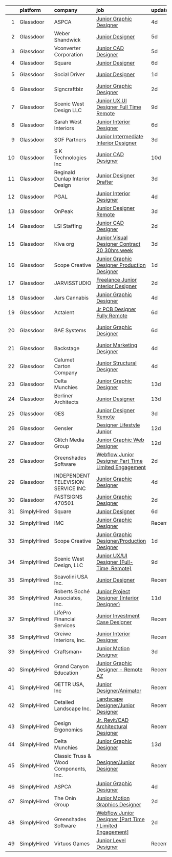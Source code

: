 

|    | platform    | company                               | job                                                                                                                                                                                                                                                                                                                                                                                                                                                                                                                                                                                                                                                                                                                                                                                                                                                                                                                                                                                                                                                                                                                                                                                                                                                                                                                                                        | update_time   | location                    |
|---:|:------------|:--------------------------------------|:-----------------------------------------------------------------------------------------------------------------------------------------------------------------------------------------------------------------------------------------------------------------------------------------------------------------------------------------------------------------------------------------------------------------------------------------------------------------------------------------------------------------------------------------------------------------------------------------------------------------------------------------------------------------------------------------------------------------------------------------------------------------------------------------------------------------------------------------------------------------------------------------------------------------------------------------------------------------------------------------------------------------------------------------------------------------------------------------------------------------------------------------------------------------------------------------------------------------------------------------------------------------------------------------------------------------------------------------------------------|:--------------|:----------------------------|
|  1 | Glassdoor   | ASPCA                                 | [Junior Graphic Designer](https://www.glassdoor.com/partner/jobListing.htm?pos=124&ao=1136043&s=58&guid=000001827c45c843922419b3a9d9d4b4&src=GD_JOB_AD&t=SR&vt=w&cs=1_007a0888&cb=1659942324576&jobListingId=1008050402409&jrtk=3-0-1g9u4bi34kf1m801-1g9u4bi3lgrjt800-d4a34a2093c5d1e7-)                                                                                                                                                                                                                                                                                                                                                                                                                                                                                                                                                                                                                                                                                                                                                                                                                                                                                                                                                                                                                                                                   | 4d            | Remote                      |
|  2 | Glassdoor   | Weber Shandwick                       | [Junior Designer](https://www.glassdoor.com/partner/jobListing.htm?pos=120&ao=1136043&s=58&guid=000001827c45c843922419b3a9d9d4b4&src=GD_JOB_AD&t=SR&vt=w&cs=1_6f8b3bf9&cb=1659942324576&jobListingId=1008047319141&jrtk=3-0-1g9u4bi34kf1m801-1g9u4bi3lgrjt800-198c4d92a4541549-)                                                                                                                                                                                                                                                                                                                                                                                                                                                                                                                                                                                                                                                                                                                                                                                                                                                                                                                                                                                                                                                                           | 5d            | Baltimore, MD               |
|  3 | Glassdoor   | Vconverter Corporation                | [Junior CAD Designer](https://www.glassdoor.com/partner/jobListing.htm?pos=102&ao=1110586&s=58&guid=000001827c45c843922419b3a9d9d4b4&src=GD_JOB_AD&t=SR&vt=w&ea=1&cs=1_03c8e4cd&cb=1659942324573&jobListingId=1008047767447&cpc=8CDBB1EC89CF7160&jrtk=3-0-1g9u4bi34kf1m801-1g9u4bi3lgrjt800-0f48c03c0c3b7530--6NYlbfkN0APToHrk7ILONyRglvlT3LJMO76dZGJsKlG8WQjsY8Cq_fIoXfAQDEwYHoqZdmmcSjznlk157FEEi6O_kpJI-edTlLMFNBs3DXQDxLUgpMUxsAKmzoWjiKjCcSglsO8NaOPL9mjT_yQE-UrOB68RKjUJBx1dUNEtLGNVxJHYqv6kDSb2SJeH1WKYBe77uUxhiRJtfHJu1_7PJhryWrNiOG58aSjzMWYnbZIIsKeTvFpBYATZoCxRzpSshel-sAWVLV_PxAZudJSKjxG9Uqi1LnffkYP7WyzoseD0P6l-k5vmcQwpY8xipkRA3NtyMma6WrAqGUHk5Py5lEEjmy5aDBwwzW637CXoVvdmwIj2zilOZVJuKw_GMjXTOykqxW5usLihfTVJSeGQHmJZZepzw-2wHROC6cXW-Bw_qsb0e-kimu7ZDGBlnlSYwwkcX4kMb6nuxwfE3CjWdBEn1Tt6G2DAIeN8iQfAVrxHNIwLhpOW2AT9h8iLNB1QmhNittZlDo%3D)                                                                                                                                                                                                                                                                                                                                                                                                                                                                                               | 5d            | Novi, MI                    |
|  4 | Glassdoor   | Square                                | [Junior Designer](https://www.glassdoor.com/partner/jobListing.htm?pos=108&ao=1136043&s=58&guid=000001827c45c843922419b3a9d9d4b4&src=GD_JOB_AD&t=SR&vt=w&ea=1&cs=1_470c757a&cb=1659942324574&jobListingId=1008044709869&jrtk=3-0-1g9u4bi34kf1m801-1g9u4bi3lgrjt800-17650a355c34feb1-)                                                                                                                                                                                                                                                                                                                                                                                                                                                                                                                                                                                                                                                                                                                                                                                                                                                                                                                                                                                                                                                                      | 6d            | Remote                      |
|  5 | Glassdoor   | Social Driver                         | [Junior Designer](https://www.glassdoor.com/partner/jobListing.htm?pos=111&ao=1136043&s=58&guid=000001827c45c843922419b3a9d9d4b4&src=GD_JOB_AD&t=SR&vt=w&ea=1&cs=1_56f411f3&cb=1659942324574&jobListingId=1008056782264&jrtk=3-0-1g9u4bi34kf1m801-1g9u4bi3lgrjt800-9fb20bf726622b70-)                                                                                                                                                                                                                                                                                                                                                                                                                                                                                                                                                                                                                                                                                                                                                                                                                                                                                                                                                                                                                                                                      | 1d            | Bellingham, WA              |
|  6 | Glassdoor   | Signcraftbiz                          | [Junior Graphic Designer](https://www.glassdoor.com/partner/jobListing.htm?pos=105&ao=1110586&s=58&guid=000001827c45c843922419b3a9d9d4b4&src=GD_JOB_AD&t=SR&vt=w&ea=1&cs=1_0d47071b&cb=1659942324573&jobListingId=1008056249337&cpc=6BF42D0955AE9A34&jrtk=3-0-1g9u4bi34kf1m801-1g9u4bi3lgrjt800-b711cd50ba8f3d23--6NYlbfkN0ATuzukLZvOA7Cxi5gGVTPK8s05ijijAIGQnHXs5Od0X7_GPlbYcf5vfkW743HeBm2JVlAFMdWAWT7Yr4dCQob5Aoh_Rb20ixWIRJpiDhNgBRKzqCpLk3CGQK0cZXhTSnr50moKUVnFTE-OqMuGqTIB1R2S6s5R56VGRsZdH7rq9LQFrwfcNYGbRmG0NA1l11IW0SpKeo9GGXVzpP9rB6drbzJqTfObp_x4n5-NPVnhdc3gk9KFhO6gJwxnBhCmoZoknJ5IU8vVNU0N328viNQPPEEd7LqyKb_NHyiWNpBjL2vJVJPFRBpisskLHh22IyrcWAGW7QcV8MUIEDTWLuEirMSGbAGmKGrY15CCiTOc8iGdWXE54oDWujFRqsaQr8UCCqSTdmvMASe1j3GmkeyjI-2rhRMaLYLFFLRGi2wPffK30Fjfb-kMC-_lfA5WuCgc9nxxqQScrOmPhqePmypPr2FRwYf1DeSXN3QNqtY9mG-PJtOKatnScshaN_YZfjE%3D)                                                                                                                                                                                                                                                                                                                                                                                                                                                                                           | 2d            | Annapolis, MD               |
|  7 | Glassdoor   | Scenic West Design  LLC               | [Junior UX UI Designer  Full Time  Remote ](https://www.glassdoor.com/partner/jobListing.htm?pos=104&ao=1110586&s=58&guid=000001827c45c843922419b3a9d9d4b4&src=GD_JOB_AD&t=SR&vt=w&ea=1&cs=1_60412293&cb=1659942324573&jobListingId=1008038829494&cpc=2CAED5C921A5F994&jrtk=3-0-1g9u4bi34kf1m801-1g9u4bi3lgrjt800-dc813bf411e91ac1--6NYlbfkN0Di20U8kyODQb6-AO2Vji-gz3AZLHnbpBo966FLagvruq3rFILu0QvDCpK9UhdhY_d3JowbU6n4M11Js_LYbmnqLHRnBQlkIY0B_Cmuwl9MtxMY5L1RwWegY5XzXch3d-pZliW03Y6g450BCFkjxvpcFSRt0cU3pNoMNOeHGzZK_laZvnMCqk-rDD-w6puXKxHb3Ns4uucCZqM6hsXjqm3ys6caEFToSH9GenALxHqMTGi_jZLJj-CW6L9UuKI-ko8hDY2VYLTEM3MUjKs6Uu3i1fF8jofnXxLZY85sZGv7E31AxxTp3AMPwkTwnDRk0QbMuIODMOzE3TBjnk5YtL9pZik6Kjyfw954Yl1V9eIszpjIOGXpzgWRs02Ug1Wg2xnkkWwNV0Xq0xxi57wA2o344s3x2ruDmM2dOva7Ls19GfRJFOLcJfQMsKw5c3SWLi4duapSpGSrPK15JCFaKKWX)                                                                                                                                                                                                                                                                                                                                                                                                                                                                                                                       | 9d            | Remote                      |
|  8 | Glassdoor   | Sarah West Interiors                  | [Junior Interior Designer](https://www.glassdoor.com/partner/jobListing.htm?pos=103&ao=1110586&s=58&guid=000001827c45c843922419b3a9d9d4b4&src=GD_JOB_AD&t=SR&vt=w&ea=1&cs=1_cddc6a3c&cb=1659942324573&jobListingId=1008045473165&cpc=D2F1DE17EE1F43B9&jrtk=3-0-1g9u4bi34kf1m801-1g9u4bi3lgrjt800-ac62aaee4ca5648e--6NYlbfkN0A9kfZTiRYWHt4V_UlHnTnplz_AAP5eM0gguD2bxK_cc1X3QwunYtntffsN2-ZDTkWTmrgwhVw7xAzAU4V9tZj7Vk7b9azP5o_cWyF7OKrorpcnUkDNLe3Cvxomjb5n3QHwnsR2fkjf5qkoJIL8oaQQ6ffn6nVa1DjpnFRBWyTKpcsGMVwKM7c5csvcRh97HbQvdTFGwigGDmddMjf7Z-TvDkbdOL5QxvZXYnAKZkt6089DdhAgvI5pHPO7FIJIMgq1UCrmigVXyYP1HogVJYMVzXwduFG_IWYYEMuX8aczmmxVejvT_xJCLhAOkd8nWqp5GNqEW0gx6yb0JmBjbnrrnlgyy1ABzmawo15m7TN3dkhiLnFg6nmH3gKF8tCJzNKwKmuHE4EEsUFjW6dwCEYWUrGK3TE866HxZreK5ipuDUbAA1n90Y2mqd5SRMpXto05H2Aumu2wA4hq77r_N-sO7ZXQ-ISxhUneFxTOVdnKYc5yqwMJHRfwDXldr1xbzjs%3D)                                                                                                                                                                                                                                                                                                                                                                                                                                                                                          | 6d            | Los Angeles, CA             |
|  9 | Glassdoor   | SOF Partners                          | [Junior   Intermediate Interior Designer](https://www.glassdoor.com/partner/jobListing.htm?pos=101&ao=1110586&s=58&guid=000001827c45c843922419b3a9d9d4b4&src=GD_JOB_AD&t=SR&vt=w&ea=1&cs=1_ad1fa4cb&cb=1659942324573&jobListingId=1008053088441&cpc=87034903B3AB482B&jrtk=3-0-1g9u4bi34kf1m801-1g9u4bi3lgrjt800-59ee91d116993574--6NYlbfkN0CnvnrZV6i1JGX1yqycrBVKxG_QbmFGo1hJvaAPDrdCVZ8yoQV_d4S0ugQwE7FMqNyZCwY3768VtkUOPGuHwQaoUrmaq_gwH3X2jSiQmF9j5gBEUTJhVoGytVrD0uQr5KShCB05bJb49a29UYt46zcIBS8ifknnLl-wecDtQKULHi9Xqt-Lml6fdBb5NVlVJ-SjZF2KNeYq0lobXsvKcj6l5qDnNv4osr1aRRJW4TqDH6V4lEvSQhp3vBCBX6dND4NoV7U77gO9Zq-nRLdOcuCP3qKq9UGeAPVgi-wrWRzNb38UcGQliKO_QUtT52mRI6AcUrVOdDpP96-ewgEEfXFjqq5rEUc74ZCCl-bGbzUL0KUnfItAJfNeqiJvZJNneIa8Rpo4OdZ_2NWIbDK65saoGeLXYZWnzs0zR5b43W4xigExgDlwgafTbygNdrn9bWcKyk1ln4h4aiGXVxJr0egKPBRl34noKdJAY3SyNUenFoPtP4j8EkwQQg72GPrGZ4t1f2IDyIaliaBFmjGyhaJO)                                                                                                                                                                                                                                                                                                                                                                                                                                                         | 3d            | Fort Lee, NJ                |
| 10 | Glassdoor   | S   K Technologies  Inc               | [Junior CAD Designer](https://www.glassdoor.com/partner/jobListing.htm?pos=130&ao=1136043&s=58&guid=000001827c45c843922419b3a9d9d4b4&src=GD_JOB_AD&t=SR&vt=w&ea=1&cs=1_37a89633&cb=1659942324577&jobListingId=1008035926982&jrtk=3-0-1g9u4bi34kf1m801-1g9u4bi3lgrjt800-6b871e67fad50463-)                                                                                                                                                                                                                                                                                                                                                                                                                                                                                                                                                                                                                                                                                                                                                                                                                                                                                                                                                                                                                                                                  | 10d           | Marana, AZ                  |
| 11 | Glassdoor   | Reginald Dunlap Interior Design       | [Junior Designer Drafter](https://www.glassdoor.com/partner/jobListing.htm?pos=115&ao=1136043&s=58&guid=000001827c45c843922419b3a9d9d4b4&src=GD_JOB_AD&t=SR&vt=w&ea=1&cs=1_a0cfd0f4&cb=1659942324574&jobListingId=1008053659988&jrtk=3-0-1g9u4bi34kf1m801-1g9u4bi3lgrjt800-d1f7737b321a24b1-)                                                                                                                                                                                                                                                                                                                                                                                                                                                                                                                                                                                                                                                                                                                                                                                                                                                                                                                                                                                                                                                              | 3d            | Remote                      |
| 12 | Glassdoor   | PGAL                                  | [Junior Interior Designer](https://www.glassdoor.com/partner/jobListing.htm?pos=125&ao=1136043&s=58&guid=000001827c45c843922419b3a9d9d4b4&src=GD_JOB_AD&t=SR&vt=w&cs=1_9125034a&cb=1659942324576&jobListingId=1008051851417&jrtk=3-0-1g9u4bi34kf1m801-1g9u4bi3lgrjt800-cfffdc75e3cf7fd6-)                                                                                                                                                                                                                                                                                                                                                                                                                                                                                                                                                                                                                                                                                                                                                                                                                                                                                                                                                                                                                                                                  | 4d            | Las Vegas, NV               |
| 13 | Glassdoor   | OnPeak                                | [Junior Designer  Remote ](https://www.glassdoor.com/partner/jobListing.htm?pos=112&ao=1136043&s=58&guid=000001827c45c843922419b3a9d9d4b4&src=GD_JOB_AD&t=SR&vt=w&cs=1_94ec3f0f&cb=1659942324574&jobListingId=1008054224151&jrtk=3-0-1g9u4bi34kf1m801-1g9u4bi3lgrjt800-7149e89fa4fdb05c-)                                                                                                                                                                                                                                                                                                                                                                                                                                                                                                                                                                                                                                                                                                                                                                                                                                                                                                                                                                                                                                                                  | 3d            | Hodgkins, IL                |
| 14 | Glassdoor   | LSI Staffing                          | [Junior CAD Designer](https://www.glassdoor.com/partner/jobListing.htm?pos=106&ao=1110586&s=58&guid=000001827c45c843922419b3a9d9d4b4&src=GD_JOB_AD&t=SR&vt=w&ea=1&cs=1_8b6bfde2&cb=1659942324574&jobListingId=1008055726982&cpc=01657B10174A43CF&jrtk=3-0-1g9u4bi34kf1m801-1g9u4bi3lgrjt800-7a4832ca5a8d065f--6NYlbfkN0BVrHZ1FZ-uhKz764XdNDdcJsng13Qkfh2t48yrOdsBkxXGNbGN5V5ShWHnFJvBNl4A6ME11f0qwjCqONUJf0TDfAKNSpxcx5d_cDepIirpGIP42KTQjyjYI530ZHyxoSvM3zX_TNSt4CXh6G_rdbsg3XMAUWuGPoviWX-q8LB4WoS-Ny55qwDebhVV6DyyB8dX5fqlNLGZG9q5uDTd4zD2cKNhFJEBti153Vc2fjlN-v0OMAjEiNFeyyi6OiqCutYsrXq2hihAjuhDgH3U-hK5IwaqV4pmFrgiXSyMUvdvv8qrKBuF8XkDZxPOrHqJxv1v3DyATbLG-j7xUBncRviGW93LPR4zjuv8WOsm_qBSkhrWnJrYq0HlqD4tLn7OrtWiO93YnPx92ADHR00B3-2YdT0uSC8TAzULp6DXTPmlK1ATFKbVyOD1F2sC4LQMmRO6D--0sE1IT9D93ww1vfHDhtTWc-YW4oSEkiC4FWdUwbkCiE5nUrpxXbw3LZYe9QVRlb6PfbnfEOK2iXPbApk8)                                                                                                                                                                                                                                                                                                                                                                                                                                                                             | 2d            | Shawnee, KS                 |
| 15 | Glassdoor   | Kiva org                              | [Junior Visual Designer Contract  20 30hrs week ](https://www.glassdoor.com/partner/jobListing.htm?pos=118&ao=1136043&s=58&guid=000001827c45c843922419b3a9d9d4b4&src=GD_JOB_AD&t=SR&vt=w&cs=1_a8f00247&cb=1659942324575&jobListingId=1008053684956&jrtk=3-0-1g9u4bi34kf1m801-1g9u4bi3lgrjt800-e3084de7f7c447bd-)                                                                                                                                                                                                                                                                                                                                                                                                                                                                                                                                                                                                                                                                                                                                                                                                                                                                                                                                                                                                                                           | 3d            | Portland, OR                |
| 16 | Glassdoor   | Scope Creative                        | [Junior Graphic Designer Production Designer](https://www.glassdoor.com/partner/jobListing.htm?pos=109&ao=1136043&s=58&guid=000001827c45c843922419b3a9d9d4b4&src=GD_JOB_AD&t=SR&vt=w&ea=1&cs=1_a92312bc&cb=1659942324574&jobListingId=1008057295326&jrtk=3-0-1g9u4bi34kf1m801-1g9u4bi3lgrjt800-df76609bcd3fb119-)                                                                                                                                                                                                                                                                                                                                                                                                                                                                                                                                                                                                                                                                                                                                                                                                                                                                                                                                                                                                                                          | 1d            | Remote                      |
| 17 | Glassdoor   | JARVISSTUDIO                          | [Freelance Junior Interior Designer](https://www.glassdoor.com/partner/jobListing.htm?pos=122&ao=1136043&s=58&guid=000001827c45c843922419b3a9d9d4b4&src=GD_JOB_AD&t=SR&vt=w&ea=1&cs=1_28fdc0d7&cb=1659942324576&jobListingId=1008056229417&jrtk=3-0-1g9u4bi34kf1m801-1g9u4bi3lgrjt800-41835ab9537fce6a-)                                                                                                                                                                                                                                                                                                                                                                                                                                                                                                                                                                                                                                                                                                                                                                                                                                                                                                                                                                                                                                                   | 2d            | New York, NY                |
| 18 | Glassdoor   | Jars Cannabis                         | [Junior Graphic Designer](https://www.glassdoor.com/partner/jobListing.htm?pos=123&ao=1136043&s=58&guid=000001827c45c843922419b3a9d9d4b4&src=GD_JOB_AD&t=SR&vt=w&ea=1&cs=1_c3832bef&cb=1659942324576&jobListingId=1008050141495&jrtk=3-0-1g9u4bi34kf1m801-1g9u4bi3lgrjt800-f5fbed3fc0c82775-)                                                                                                                                                                                                                                                                                                                                                                                                                                                                                                                                                                                                                                                                                                                                                                                                                                                                                                                                                                                                                                                              | 4d            | Troy, MI                    |
| 19 | Glassdoor   | Actalent                              | [Jr  PCB Designer  Fully Remote ](https://www.glassdoor.com/partner/jobListing.htm?pos=107&ao=1110586&s=58&guid=000001827c45c843922419b3a9d9d4b4&src=GD_JOB_AD&t=SR&vt=w&ea=1&cs=1_87a80d4d&cb=1659942324574&jobListingId=1008043320146&cpc=8795CF9063CD573D&jrtk=3-0-1g9u4bi34kf1m801-1g9u4bi3lgrjt800-0c0a290917e44a6e--6NYlbfkN0ChYVx_I3yfZ_JDY3EFoivtqvi_stwnZ_kRt8Dowt_l_d1ydueao4NE-oUleRJ4yhhu6_SvnNr1ClYJTXE2U8E5ywS_q8ScNcSKjmiDpGTsJ2-K_-hkuLtuw6P2suJR8KlS-_P2AGcMFbFstggASmHhP6IA-2gv2BFPqPGPbmSMuCQw5iBVxmM1Uf88N4Hg1_7so5HURumPbafr1oX6Jo3f8Gq4P6ZYyY0vQLUt7coPVOCy3Igsy31OEg3CLzn_l2mj6QZwNuTJQ1bhy5ss8K_IFd21fzaGjmryyTCfIRp5F-JgSlzFXENXjKhexT4T9drnHB3l8E7ldLmR77O6nF0OO4LSeZKwBSV2AIjYWXUW0ulBSv7xumH-6Dzj2IVtBwUHy9r-sN6G9QTp6ThTiYELn6tpQv6AvzruZqr6lRYL_yEg81hpEEO0hXExYZA1bY_i59n0rYaj9Xk-S8g3eIfoZBi2lJRRhehWpYXyZco2cPJ0vsfE5vdkONH79UlNL0Ply6aCHo1tJWPX6gigD1Zk2JxkxXrQ-7MBMoZ8FyMx_-RwIXM7nLxYNTsv0A_qxKVjxjIHnxj5_yEM4WCM_bg2MiRkGNMQLcdJFyG64B7dFe7Pc8dc8rur5n2YET8eEGHT6V85ksY7EejDPHv47U1G591l1a7yl2mykimg_gcVk3gZH3mVkEnnlLj0gmMYqEkesTrAzIIfUj_UJCrDOrwJxGstCfiRjlWIQetMW5HyXHSC9wIBUxfGr19zB6Pxp1CVGBSvj-W4lq_u93n0ILIwoST-VHI_Vl7BwwLSyrxfOETDnIOwg0ZxknQonKLmBvrk-s_8JhRPfcQkO8IczcmS7tD_SSO1Wfn7hiFR6vp2t6Tn_zWuPAAOAROM81zyP3KaBjQk3-i1TRM2OiuZL5JPNr0JQ2YjmB254geCekqTp0epF_caBaxRjlXHW8wOGx_V3dqjbCkMEXJahH4k1PaB) | 6d            | San Jose, CA                |
| 20 | Glassdoor   | BAE Systems                           | [Junior Graphic Designer](https://www.glassdoor.com/partner/jobListing.htm?pos=121&ao=1136043&s=58&guid=000001827c45c843922419b3a9d9d4b4&src=GD_JOB_AD&t=SR&vt=w&cs=1_7c428c41&cb=1659942324576&jobListingId=1008045884496&jrtk=3-0-1g9u4bi34kf1m801-1g9u4bi3lgrjt800-8cfa69db68cc4078-)                                                                                                                                                                                                                                                                                                                                                                                                                                                                                                                                                                                                                                                                                                                                                                                                                                                                                                                                                                                                                                                                   | 6d            | Aberdeen Proving Ground, MD |
| 21 | Glassdoor   | Backstage                             | [Junior Marketing Designer](https://www.glassdoor.com/partner/jobListing.htm?pos=110&ao=1136043&s=58&guid=000001827c45c843922419b3a9d9d4b4&src=GD_JOB_AD&t=SR&vt=w&cs=1_519a1fe5&cb=1659942324574&jobListingId=1008050720140&jrtk=3-0-1g9u4bi34kf1m801-1g9u4bi3lgrjt800-597fe3d74639a284-)                                                                                                                                                                                                                                                                                                                                                                                                                                                                                                                                                                                                                                                                                                                                                                                                                                                                                                                                                                                                                                                                 | 4d            | Remote                      |
| 22 | Glassdoor   | Calumet Carton Company                | [Junior Structural Designer](https://www.glassdoor.com/partner/jobListing.htm?pos=129&ao=1136043&s=58&guid=000001827c45c843922419b3a9d9d4b4&src=GD_JOB_AD&t=SR&vt=w&ea=1&cs=1_1990b594&cb=1659942324577&jobListingId=1008051933717&jrtk=3-0-1g9u4bi34kf1m801-1g9u4bi3lgrjt800-0d81800c44ee2841-)                                                                                                                                                                                                                                                                                                                                                                                                                                                                                                                                                                                                                                                                                                                                                                                                                                                                                                                                                                                                                                                           | 4d            | South Holland, IL           |
| 23 | Glassdoor   | Delta Munchies                        | [Junior Graphic Designer](https://www.glassdoor.com/partner/jobListing.htm?pos=116&ao=1136043&s=58&guid=000001827c45c843922419b3a9d9d4b4&src=GD_JOB_AD&t=SR&vt=w&ea=1&cs=1_2750dd90&cb=1659942324575&jobListingId=1008028760297&jrtk=3-0-1g9u4bi34kf1m801-1g9u4bi3lgrjt800-93db135d2b25cbdc-)                                                                                                                                                                                                                                                                                                                                                                                                                                                                                                                                                                                                                                                                                                                                                                                                                                                                                                                                                                                                                                                              | 13d           | Remote                      |
| 24 | Glassdoor   | Berliner Architects                   | [Junior Designer](https://www.glassdoor.com/partner/jobListing.htm?pos=119&ao=1136043&s=58&guid=000001827c45c843922419b3a9d9d4b4&src=GD_JOB_AD&t=SR&vt=w&cs=1_3a0d1150&cb=1659942324575&jobListingId=1008027066917&jrtk=3-0-1g9u4bi34kf1m801-1g9u4bi3lgrjt800-54f915460d4ea613-)                                                                                                                                                                                                                                                                                                                                                                                                                                                                                                                                                                                                                                                                                                                                                                                                                                                                                                                                                                                                                                                                           | 13d           | Culver City, CA             |
| 25 | Glassdoor   | GES                                   | [Junior Designer  Remote ](https://www.glassdoor.com/partner/jobListing.htm?pos=113&ao=1136043&s=58&guid=000001827c45c843922419b3a9d9d4b4&src=GD_JOB_AD&t=SR&vt=w&cs=1_20b639bc&cb=1659942324574&jobListingId=1008053334818&jrtk=3-0-1g9u4bi34kf1m801-1g9u4bi3lgrjt800-fb2d92903a432fbe-)                                                                                                                                                                                                                                                                                                                                                                                                                                                                                                                                                                                                                                                                                                                                                                                                                                                                                                                                                                                                                                                                  | 3d            | Hodgkins, IL                |
| 26 | Glassdoor   | Gensler                               | [Designer   Lifestyle   Junior](https://www.glassdoor.com/partner/jobListing.htm?pos=128&ao=1136043&s=58&guid=000001827c45c843922419b3a9d9d4b4&src=GD_JOB_AD&t=SR&vt=w&cs=1_880a011f&cb=1659942324576&jobListingId=1008032008119&jrtk=3-0-1g9u4bi34kf1m801-1g9u4bi3lgrjt800-de0de0acdde91a74-)                                                                                                                                                                                                                                                                                                                                                                                                                                                                                                                                                                                                                                                                                                                                                                                                                                                                                                                                                                                                                                                             | 12d           | Los Angeles, CA             |
| 27 | Glassdoor   | Glitch Media Group                    | [Junior Graphic   Web Designer](https://www.glassdoor.com/partner/jobListing.htm?pos=127&ao=1136043&s=58&guid=000001827c45c843922419b3a9d9d4b4&src=GD_JOB_AD&t=SR&vt=w&ea=1&cs=1_9717b6bf&cb=1659942324576&jobListingId=1008031267717&jrtk=3-0-1g9u4bi34kf1m801-1g9u4bi3lgrjt800-bfe6ee11742033d4-)                                                                                                                                                                                                                                                                                                                                                                                                                                                                                                                                                                                                                                                                                                                                                                                                                                                                                                                                                                                                                                                        | 12d           | Remote                      |
| 28 | Glassdoor   | Greenshades Software                  | [Webflow Junior Designer  Part Time   Limited Engagement ](https://www.glassdoor.com/partner/jobListing.htm?pos=117&ao=1136043&s=58&guid=000001827c45c843922419b3a9d9d4b4&src=GD_JOB_AD&t=SR&vt=w&ea=1&cs=1_1de5437f&cb=1659942324575&jobListingId=1008055934292&jrtk=3-0-1g9u4bi34kf1m801-1g9u4bi3lgrjt800-16ce6305a65a5da4-)                                                                                                                                                                                                                                                                                                                                                                                                                                                                                                                                                                                                                                                                                                                                                                                                                                                                                                                                                                                                                             | 2d            | Remote                      |
| 29 | Glassdoor   | INDEPENDENT TELEVISION SERVICE  INC   | [Junior Graphic Designer](https://www.glassdoor.com/partner/jobListing.htm?pos=126&ao=1136043&s=58&guid=000001827c45c843922419b3a9d9d4b4&src=GD_JOB_AD&t=SR&vt=w&cs=1_72069141&cb=1659942324576&jobListingId=1008051245122&jrtk=3-0-1g9u4bi34kf1m801-1g9u4bi3lgrjt800-a1abe3121483f448-)                                                                                                                                                                                                                                                                                                                                                                                                                                                                                                                                                                                                                                                                                                                                                                                                                                                                                                                                                                                                                                                                   | 4d            | San Francisco, CA           |
| 30 | Glassdoor   | FASTSIGNS  470501                     | [Junior Graphic Designer](https://www.glassdoor.com/partner/jobListing.htm?pos=114&ao=1136043&s=58&guid=000001827c45c843922419b3a9d9d4b4&src=GD_JOB_AD&t=SR&vt=w&ea=1&cs=1_bf878526&cb=1659942324574&jobListingId=1008056324222&jrtk=3-0-1g9u4bi34kf1m801-1g9u4bi3lgrjt800-129e41c46fb53c6e-)                                                                                                                                                                                                                                                                                                                                                                                                                                                                                                                                                                                                                                                                                                                                                                                                                                                                                                                                                                                                                                                              | 2d            | Bozeman, MT                 |
| 31 | SimplyHired | Square                                | [Junior Designer](https://www.simplyhired.com/job/GRKBoNfThfwdwqfpeG24tUd19geu72g60cEa_AyK0LKGykj3_bqMwA?q=junior+designer)                                                                                                                                                                                                                                                                                                                                                                                                                                                                                                                                                                                                                                                                                                                                                                                                                                                                                                                                                                                                                                                                                                                                                                                                                                | 6d            | Remote                      |
| 32 | SimplyHired | IMC                                   | [Junior Graphic Designer](https://www.simplyhired.com/job/q11ugwCq0r9_HNrj39reIR-RYMGNAajNfcJjDWikoU0_FpmVSAAEWA?q=junior+designer)                                                                                                                                                                                                                                                                                                                                                                                                                                                                                                                                                                                                                                                                                                                                                                                                                                                                                                                                                                                                                                                                                                                                                                                                                        | Recently      | Remote                      |
| 33 | SimplyHired | Scope Creative                        | [Junior Graphic Designer/Production Designer](https://www.simplyhired.com/job/MWcY-yWOUNtvMeEJ50eTh1O8Ly7pV7eHTo7UtUykkWZFGLkPelChyA?q=junior+designer)                                                                                                                                                                                                                                                                                                                                                                                                                                                                                                                                                                                                                                                                                                                                                                                                                                                                                                                                                                                                                                                                                                                                                                                                    | 1d            | Remote                      |
| 34 | SimplyHired | Scenic West Design, LLC               | [Junior UX/UI Designer (Full-Time, Remote)](https://www.simplyhired.com/job/YbNMFwbzpJUjmzsk0lZfx3i-tlmRPji2pJhSDc_OC6zFmAWUvoVAJA?q=junior+designer)                                                                                                                                                                                                                                                                                                                                                                                                                                                                                                                                                                                                                                                                                                                                                                                                                                                                                                                                                                                                                                                                                                                                                                                                      | 9d            | Remote                      |
| 35 | SimplyHired | Scavolini USA Inc.                    | [Junior Designer](https://www.simplyhired.com/job/D0gyCbn7mlU5tTDMPRMqGB3bLs2pdPqxtEexfGw8OQF9DjXOhgBO0Q?q=junior+designer)                                                                                                                                                                                                                                                                                                                                                                                                                                                                                                                                                                                                                                                                                                                                                                                                                                                                                                                                                                                                                                                                                                                                                                                                                                | Recently      | New York, NY                |
| 36 | SimplyHired | Roberts Boché Associates, Inc.        | [Junior Project Designer (Interior Designer)](https://www.simplyhired.com/job/KWOdaQqdeHSS3lxqyCuR0Qwr_xWV4CC7XwjArgbynArE8r030Ypxlg?q=junior+designer)                                                                                                                                                                                                                                                                                                                                                                                                                                                                                                                                                                                                                                                                                                                                                                                                                                                                                                                                                                                                                                                                                                                                                                                                    | 11d           | Benicia, CA                 |
| 37 | SimplyHired | LifePro Financial Services            | [Junior Investment Case Designer](https://www.simplyhired.com/job/EThDsRZsfReEqwJmVaabLKOj4GI_jn3xkob18SV0P0z7QuNRCVyGng?q=junior+designer)                                                                                                                                                                                                                                                                                                                                                                                                                                                                                                                                                                                                                                                                                                                                                                                                                                                                                                                                                                                                                                                                                                                                                                                                                | Recently      | San Diego, CA               |
| 38 | SimplyHired | Greiwe Interiors, Inc.                | [Junior Interior Designer](https://www.simplyhired.com/job/UDsuRSypSKQfltzbasa3w0rMr4htIPVArX1GgzyIqbvP4ubBg7TK9g?q=junior+designer)                                                                                                                                                                                                                                                                                                                                                                                                                                                                                                                                                                                                                                                                                                                                                                                                                                                                                                                                                                                                                                                                                                                                                                                                                       | Recently      | Cincinnati, OH              |
| 39 | SimplyHired | Craftsman+                            | [Junior Motion Designer](https://www.simplyhired.com/job/QXLg3AVwSFlAzHLAe6NlD-94g4Rcg4-Q_wU3w5JNyvmNe3AMqihhwA?q=junior+designer)                                                                                                                                                                                                                                                                                                                                                                                                                                                                                                                                                                                                                                                                                                                                                                                                                                                                                                                                                                                                                                                                                                                                                                                                                         | 3d            | Remote                      |
| 40 | SimplyHired | Grand Canyon Education                | [Junior Graphic Designer - Remote AZ](https://www.simplyhired.com/job/GoYawNp5Te-Acs8HtpQnR7Za_zAvKz9dY-GF7MVR4SZDORQ-__GegQ?q=junior+designer)                                                                                                                                                                                                                                                                                                                                                                                                                                                                                                                                                                                                                                                                                                                                                                                                                                                                                                                                                                                                                                                                                                                                                                                                            | Recently      | Phoenix, AZ                 |
| 41 | SimplyHired | GETTR USA, Inc                        | [Junior Designer/Animator](https://www.simplyhired.com/job/iogG_AlFu4doAixtSQ_1hPdMTQvkItFkz9jJ_dMcQSxu4McKI5ikcw?q=junior+designer)                                                                                                                                                                                                                                                                                                                                                                                                                                                                                                                                                                                                                                                                                                                                                                                                                                                                                                                                                                                                                                                                                                                                                                                                                       | Recently      | Manhattan, NY               |
| 42 | SimplyHired | Detailed Landscape Inc.               | [Landscape Designer/Junior Designer](https://www.simplyhired.com/job/EhrppFcRWarkccNr432EF5vxGN_NA1B3Nc5BP9BEXyp3UN7zsWfsOg?q=junior+designer)                                                                                                                                                                                                                                                                                                                                                                                                                                                                                                                                                                                                                                                                                                                                                                                                                                                                                                                                                                                                                                                                                                                                                                                                             | Recently      | Fort Collins, CO            |
| 43 | SimplyHired | Design Ergonomics                     | [Jr. Revit/CAD Architectural Designer](https://www.simplyhired.com/job/vALSwbc074iJ6CuqZVpoNo7oxSbm0chbGHQEoIWHTRW4m4zjbnB2iA?q=junior+designer)                                                                                                                                                                                                                                                                                                                                                                                                                                                                                                                                                                                                                                                                                                                                                                                                                                                                                                                                                                                                                                                                                                                                                                                                           | Recently      | Fall River, MA              |
| 44 | SimplyHired | Delta Munchies                        | [Junior Graphic Designer](https://www.simplyhired.com/job/7Hr6yBQTo7lUYs6A_rszhSndLuecPg_O8j-9EUK7Z9OLVLQX_Q4skA?q=junior+designer)                                                                                                                                                                                                                                                                                                                                                                                                                                                                                                                                                                                                                                                                                                                                                                                                                                                                                                                                                                                                                                                                                                                                                                                                                        | 13d           | Remote                      |
| 45 | SimplyHired | Classic Truss & Wood Components, Inc. | [Designer/Junior Designer](https://www.simplyhired.com/job/FGqsakCnujAqK9zJ0Rb0LjxcM6RXSGOEWIGiN4Zx0Ovay5aTpq7k7Q?q=junior+designer)                                                                                                                                                                                                                                                                                                                                                                                                                                                                                                                                                                                                                                                                                                                                                                                                                                                                                                                                                                                                                                                                                                                                                                                                                       | Recently      | Clarksville, IN             |
| 46 | SimplyHired | ASPCA                                 | [Junior Graphic Designer](https://www.simplyhired.com/job/ByfoS2BU6pvQfc11klK0FR0N5tjiboMUkPUQdhGvHDHmpTS5OkpY0A?q=junior+designer)                                                                                                                                                                                                                                                                                                                                                                                                                                                                                                                                                                                                                                                                                                                                                                                                                                                                                                                                                                                                                                                                                                                                                                                                                        | 4d            | Remote +1 location          |
| 47 | SimplyHired | The Onin Group                        | [Junior Motion Graphics Designer](https://www.simplyhired.com/job/nSXtfF1EjgxbugspMbVz4pw-dqD4bVPY3wpqsv8GXCQLtUJjacxVMw?q=junior+designer)                                                                                                                                                                                                                                                                                                                                                                                                                                                                                                                                                                                                                                                                                                                                                                                                                                                                                                                                                                                                                                                                                                                                                                                                                | 2d            | Birmingham, AL              |
| 48 | SimplyHired | Greenshades Software                  | [Webflow Junior Designer [Part Time / Limited Engagement]](https://www.simplyhired.com/job/WpO_p6bG0ehSvCOut_Yh1YVlxBeLB8Jf0e_EJN0PQX46mXfBGvNR8w?q=junior+designer)                                                                                                                                                                                                                                                                                                                                                                                                                                                                                                                                                                                                                                                                                                                                                                                                                                                                                                                                                                                                                                                                                                                                                                                       | 2d            | Remote                      |
| 49 | SimplyHired | Virtuos Games                         | [Junior Level Designer](https://www.simplyhired.com/job/MJF3BTXnIN5WFDFp1sagIJKhJ4tTPe0BfBZOunYzQeRF0q3QjL14sA?q=junior+designer)                                                                                                                                                                                                                                                                                                                                                                                                                                                                                                                                                                                                                                                                                                                                                                                                                                                                                                                                                                                                                                                                                                                                                                                                                          | Recently      | California                  |